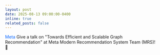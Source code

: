 ```yaml
---
layout: post
date: 2025-08-13 09:00:00-0400
inline: true
related_posts: false
---
```


<span style="color: #0866FF"><i class="fab fa-meta"></i> Meta</span> Give a talk on "Towards Efficient and Scalable Graph Recommendation" at Meta Modern Recommendation System Team (MRS)! :open_hands:
